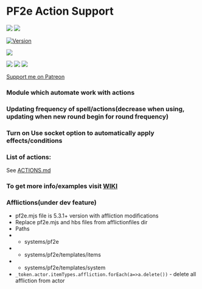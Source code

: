 # PF2e Action Support
![](https://img.shields.io/endpoint?url=https%3A%2F%2Ffoundryshields.com%2Fversion%3Fstyle%3Dflat%26url%3Dhttps://raw.githubusercontent.com/reyzor1991/foundry-vtt-pf2e-action-support/master/module.json)
![](https://img.shields.io/endpoint?url=https%3A%2F%2Ffoundryshields.com%2Fsystem%3FnameType%3Dfull%26showVersion%3D1%26style%3Dflat%26url%3Dhttps://raw.githubusercontent.com/reyzor1991/foundry-vtt-pf2e-action-support/master/module.json)

[![Version]][Version URL]

![](https://img.shields.io/github/release-date/reyzor1991/foundry-vtt-pf2e-action-support?label=Release%20date)

![](https://img.shields.io/github/downloads/reyzor1991/foundry-vtt-pf2e-action-support/total?label=All%20downloads)
![](https://img.shields.io/github/downloads-pre/reyzor1991/foundry-vtt-pf2e-action-support/latest/total)
![](https://img.shields.io/badge/dynamic/json?label=Forge%20Installs&query=package.installs&suffix=%25&url=https%3A%2F%2Fforge-vtt.com%2Fapi%2Fbazaar%2Fpackage%2Fpf2e-action-support&colorB=4aa94a)

[Version]: https://img.shields.io/badge/Version-0.2.18-yellow?style=flat-square
[Version URL]: https://github.com/reyzor1991/foundry-vtt-pf2e-action-support

[Support me on Patreon](https://www.patreon.com/reyzor1991)

### Module which automate work with actions
### Updating frequency of spell/actions(decrease when using, updating when new round begin for round frequency)
### Turn on Use socket option to automatically apply effects/conditions

### List of actions:
See [ACTIONS.md](./ACTIONS.md)

### To get more info/examples visit [WIKI](https://github.com/reyzor1991/foundry-vtt-pf2e-action-support/wiki)

### Afflictions(under dev feature)
- pf2e.mjs file is 5.3.1+ version with affliction modifications
- Replace pf2e.mjs and hbs files from afflictionfiles dir
- Paths 
- - systems/pf2e
- - systems/pf2e/templates/items
- - systems/pf2e/templates/system
- ```_token.actor.itemTypes.affliction.forEach(a=>a.delete())``` - delete all affliction from actor